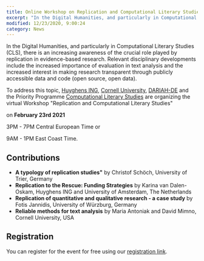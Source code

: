 ```yaml
---
title: Online Workshop on Replication and Computational Literary Studies
excerpt: "In the Digital Humanities, and particularly in Computational Literary Studies (CLS), there is an increasing awareness of the crucial role..."
modified: 12/23/2020, 9:00:24
category: News
---
```


In the Digital Humanities, and particularly in Computational Literary Studies (CLS), there is an increasing awareness of the crucial role played by replication in evidence-based research. Relevant disciplinary developments include the increased importance of evaluation in text analysis and the increased interest in making research transparent through publicly accessible data and code (open source, open data). 

To address this topic, [Huyghens ING](https://en.huygens.knaw.nl/?noredirect=en_GB), [Cornell University](https://infosci.cornell.edu/), [DARIAH-DE](https://de.dariah.eu/en/home) and the Priority Programme [Computational Literary Studies](https://dfg-spp-cls.github.io/) are organizing the virtual Workshop "Replication and Computational Literary Studies"

on **February 23rd 2021** 

3PM - 7PM Central European Time or

9AM - 1PM East Coast Time.

## Contributions ##

- **A typology of replication studies"** by Christof Schöch, University of Trier, Germany
- **Replication to the Rescue: Funding Strategies** by Karina van Dalen-Oskam, Huyghens ING and University of Amsterdam, The Netherlands
- **Replication of quantitative and qualitative research - a case
study** by Fotis Jannidis, University of Würzburg, Germany
- **Reliable methods for text analysis** by Maria Antoniak and David Mimno, Cornell University, USA

## Registration ##

You can register for the event for free using our [registration link](https://cornell.zoom.us/meeting/register/tJIucemsrT0uHt1aEK1Xe-SyY7da-xCBA7q0).
